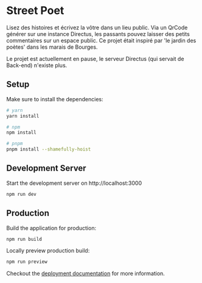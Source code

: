 # Street Poet

Lisez des histoires et écrivez la vôtre dans un lieu public. Via un QrCode générer sur une instance Directus, les passants pouvez laisser des petits commentaires sur un espace public. 
Ce projet était inspiré par 'le jardin des poètes' dans les marais de Bourges.

Le projet est actuellement en pause, le serveur Directus (qui servait de Back-end) n'existe plus.

## Setup

Make sure to install the dependencies:

```bash
# yarn
yarn install

# npm
npm install

# pnpm
pnpm install --shamefully-hoist
```

## Development Server

Start the development server on http://localhost:3000

```bash
npm run dev
```

## Production

Build the application for production:

```bash
npm run build
```

Locally preview production build:

```bash
npm run preview
```

Checkout the [deployment documentation](https://v3.nuxtjs.org/guide/deploy/presets) for more information.
